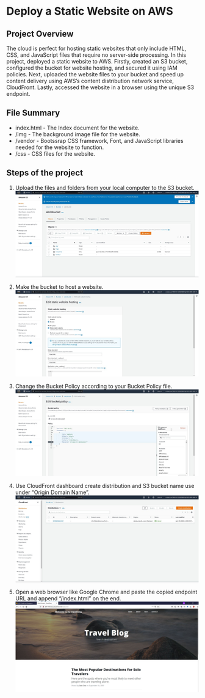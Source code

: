 # Deploy a Static Website on AWS

## Project Overview
The cloud is perfect for hosting static websites that only include HTML, CSS, and JavaScript files that require no server-side processing. In this project, deployed a static website to AWS. Firstly, created an S3 bucket, configured the bucket for website hosting, and secured it using IAM policies. Next, uploaded the website files to your bucket and speed up content delivery using AWS’s content distribution network service, CloudFront. Lastly, accessed the website in a browser using the unique S3 endpoint. 


## File Summary
* index.html - The Index document for the website.
* /img - The background image file for the website.
* /vendor - Bootssrap CSS framework, Font, and JavaScript libraries needed for the website to function.
* /css - CSS files for the website.


## Steps of the project

1. Upload the files and folders from your local computer to the S3 bucket.
![Upload to S3 bucket](./Pictures/Website_content_in_S3_bucket.jpeg)

2. Make the bucket to host a website.
![Bucket properties](./Pictures/Static_website.jpeg)

3. Change the Bucket Policy according to your Bucket Policy file.
![Bucket policy](./Pictures/Bucket_policy.jpeg)

4. Use CloudFront dashboard create distribution and S3 bucket name use under “Origin Domain Name”.
![CloudFront](./Pictures/Cloudfront_site.jpeg)

5. Open a web browser like Google Chrome and paste the copied endpoint URL and append “/index.html” on the end.
![Website Demo](./Pictures/Website_using_cloudfront.jpg)